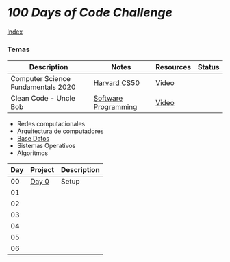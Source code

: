 # _100 Days of Code Challenge_

[Index](https://fernandofh.github.io/100_Days-Of-Code/)

### Temas

|Description	| Notes    | 	Resources | Status    |
|---------------|--------- | ------------ | --------- |  
| Computer Science Fundamentals 2020  | [Harvard CS50](./CS50/README.md) | [Video](https://www.youtube.com/playlist?list=PLhQjrBD2T382_R182iC2gNZI9HzWFMC_8) | |
| Clean Code - Uncle Bob   |   [ Software Programming](./Clean_Code/README.md) | [Video](https://www.youtube.com/watch?v=7EmboKQH8lM&list=PLUxszVpqZTNShoypLQW9a4dEcffsoZT4k) | |


- Redes computacionales 
- Arquitectura de computadores 
- [Base Datos](https://github.com/FernandoFH/Base_Datos)
- Sistemas Operativos
- Algoritmos 


|Day | Project	|Description	  |
|--- | -------- |---------------|  
|00  |[Day 0](./Days/Day%2000) | Setup                |
|01  |          |               | 
|02  |          |               |
|03  |          |               | 
|04  |          |               |
|05  |          |               |
|06  |          |               |
